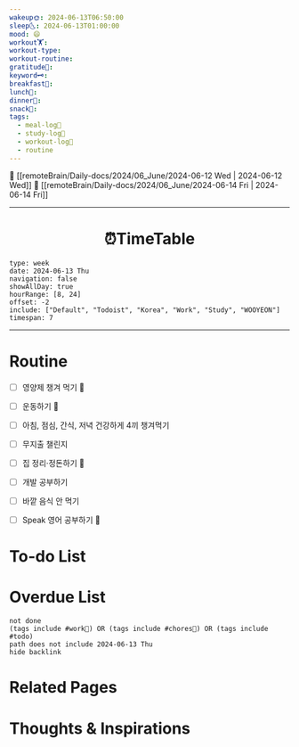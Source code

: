 ```yaml
---
wakeup🌞: 2024-06-13T06:50:00
sleep🌜: 2024-06-13T01:00:00
mood: 😄
workout🏋️: 
workout-type: 
workout-routine: 
gratitude🙏: 
keyword🗝️: 
breakfast🍳: 
lunch🍚: 
dinner🥗: 
snack🍬: 
tags:
  - meal-log📝
  - study-log📓
  - workout-log💪
  - routine
---
```


🔺 [[remoteBrain/Daily-docs/2024/06_June/2024-06-12 Wed | 2024-06-12 Wed]]
🔻 [[remoteBrain/Daily-docs/2024/06_June/2024-06-14 Fri | 2024-06-14 Fri]]
___
<h1> <center>⏰TimeTable </center> </h1>

```gEvent
type: week
date: 2024-06-13 Thu
navigation: false
showAllDay: true
hourRange: [8, 24]
offset: -2
include: ["Default", "Todoist", "Korea", "Work", "Study", "WOOYEON"]
timespan: 7
```

--- 


# Routine 

- [ ] 영양제 챙겨 먹기 🔼 
- [ ] 운동하기 🔼
- [ ] 아침, 점심, 간식, 저녁 건강하게 4끼 챙겨먹기
- [ ] 무지출 챌린지 
- [ ] 집 정리·정돈하기 🔼
- [ ] 개발 공부하기
- [ ] 바깥 음식 안 먹기 
- [ ] Speak 영어 공부하기 🔼 


# To-do List



# Overdue List
```tasks
not done
(tags include #work💼) OR (tags include #chores🧺) OR (tags include #todo)
path does not include 2024-06-13 Thu
hide backlink
```

# Related Pages



# Thoughts & Inspirations

